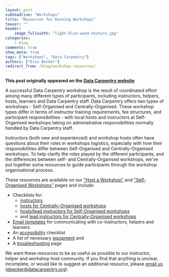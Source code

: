 ```yaml
---
layout: post
subheadline: "Workshops"
title: "Resources for Running Workshops"
teaser: ""
header:
    image_fullwidth: "light-blue-wood-texture.jpg"
categories:
    - blog
comments: true
show_meta: true
tags: ["Workshops", "Data Carpentry"]
authors: ["Erin Becker"]
redirect_from: /blog/workshop-resources/
--- 
```


**This post originally appeared on the [Data Carpentry website](https://datacarpentry.org)**

A successful Data Carpentry workshop is the result of coordinated effort among many different types of participants, including instructors, helpers, hosts, learners and Data Carpentry staff. Data Carpentry offers two types of workshops - Self-Organised and Centrally-Organised. These workshop types differ in terms of instructor training requirements, fee structures, and participant responsibilities - with local hosts and instructors at Self-Organised workshops taking on administrative responsibilities normally handled by Data Carpentry staff.  

Instructors (both new and experienced) and workshop hosts often have questions about their roles in workshops logistics, especially with how their responsibilities differ between Self-Organised and Centrally-Organised workshops. To help clarify the roles played by the different participants, and the differences between self- and Centrally-Organised workshops, we've put together some resources to guide participants through the workshop organisational process.  

These resources are available on our ["Host a Workshop"](/workshops-host/) and ["Self-Organised Workshops"](/self-organised-workshops/) pages and include:  

- Checklists for:  
    - [instructors](/instructor-checklist/)  
    - [hosts for Centrally-Organised workshops](/host-checklist/)
    - [hosts/lead instructors for Self-Organised workshops](/self-org-lead/) 
    - and [lead instructors for Centrally-Organised workshops](/hosted-lead/)  
- [Email templates](/email-templates/) for communicating with co-instructors, helpers and learners  
- An [accessibility](/accessibility/) checklist  
- A list of necessary [equipment](/equipment-checklist/) and  
- A [troubleshooting](/troubleshooting/) page  

We want these resources to be as useful as possible to our instructor, helper and workshop host community. If you find that anything is unclear, incomplete, or would like to suggest an additional resource, please [email us](mailto:ebecker@datacarpentry.org) (ebecker@datacarpentry.org).  
